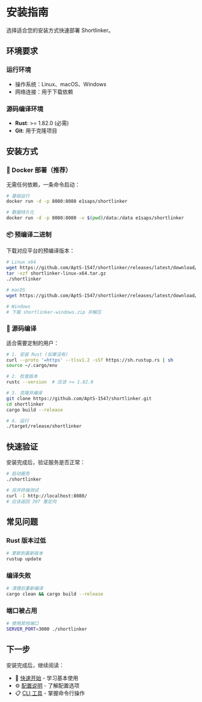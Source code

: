 # 安装指南

选择适合您的安装方式快速部署 Shortlinker。

## 环境要求

### 运行环境
- 操作系统：Linux、macOS、Windows
- 网络连接：用于下载依赖

### 源码编译环境
- **Rust**: >= 1.82.0 (必需)
- **Git**: 用于克隆项目

## 安装方式

### 🐳 Docker 部署（推荐）

无需任何依赖，一条命令启动：

```bash
# 基础运行
docker run -d -p 8080:8080 e1saps/shortlinker

# 数据持久化
docker run -d -p 8080:8080 -v $(pwd)/data:/data e1saps/shortlinker
```

### 📦 预编译二进制

下载对应平台的预编译版本：

```bash
# Linux x64
wget https://github.com/AptS-1547/shortlinker/releases/latest/download/shortlinker-linux-x64.tar.gz
tar -xzf shortlinker-linux-x64.tar.gz
./shortlinker

# macOS
wget https://github.com/AptS-1547/shortlinker/releases/latest/download/shortlinker-macos.tar.gz

# Windows
# 下载 shortlinker-windows.zip 并解压
```

### 🔧 源码编译

适合需要定制的用户：

```bash
# 1. 安装 Rust (如果没有)
curl --proto '=https' --tlsv1.2 -sSf https://sh.rustup.rs | sh
source ~/.cargo/env

# 2. 检查版本
rustc --version  # 应该 >= 1.82.0

# 3. 克隆并编译
git clone https://github.com/AptS-1547/shortlinker.git
cd shortlinker
cargo build --release

# 4. 运行
./target/release/shortlinker
```

## 快速验证

安装完成后，验证服务是否正常：

```bash
# 启动服务
./shortlinker

# 另开终端测试
curl -I http://localhost:8080/
# 应该返回 307 重定向
```

## 常见问题

### Rust 版本过低
```bash
# 更新到最新版本
rustup update
```

### 编译失败
```bash
# 清理后重新编译
cargo clean && cargo build --release
```

### 端口被占用
```bash
# 使用其他端口
SERVER_PORT=3000 ./shortlinker
```

## 下一步

安装完成后，继续阅读：
- 🚀 [快速开始](/guide/getting-started) - 学习基本使用
- ⚙️ [配置说明](/config/) - 了解配置选项
- 📋 [CLI 工具](/cli/) - 掌握命令行操作
